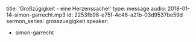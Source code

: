 title: 'Großzügigkeit - eine Herzenssache!'
type: message
audio: 2018-01-14-simon-garrecht.mp3
id: 2253fb98-e75f-4c46-a21b-03d9537be59d
sermon_series: grosszuegigkeit
speaker:
  - simon-garrecht
